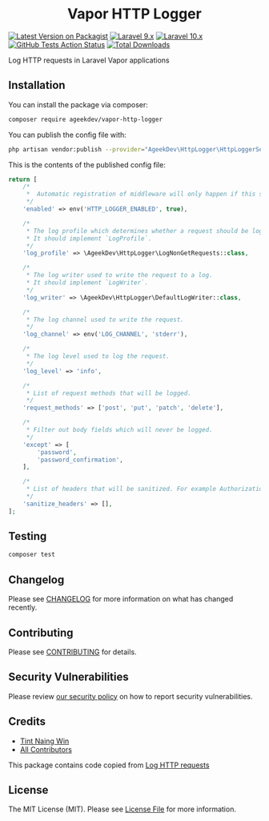 <h1 align="center">Vapor HTTP Logger</h1>

[![Latest Version on Packagist](https://img.shields.io/packagist/v/ageekdev/vapor-http-logger.svg?style=flat-square&logo=Packagist)](https://packagist.org/packages/ageekdev/vapor-http-logger)
[![Laravel 9.x](https://img.shields.io/badge/Laravel-9.x-red?style=flat-square&logo=Laravel)](https://laravel.com/docs/9.x)
[![Laravel 10.x](https://img.shields.io/badge/Laravel-10.x-red?style=flat-square&logo=Laravel)](http://laravel.com)
[![GitHub Tests Action Status](https://img.shields.io/github/actions/workflow/status/ageekdev/vapor-http-logger/run-tests.yml?logo=github&label=tests&style=flat-square)](https://github.com/ageekdev/vapor-http-logger/actions?query=workflow%3Arun-tests+branch%3Amain)
[![Total Downloads](https://img.shields.io/packagist/dt/ageekdev/vapor-http-logger.svg?style=flat-square&logo=Packagist)](https://packagist.org/packages/ageekdev/vapor-http-logger)

Log HTTP requests in Laravel Vapor applications

## Installation

You can install the package via composer:

```bash
composer require ageekdev/vapor-http-logger
```

You can publish the config file with:

```bash
php artisan vendor:publish --provider="AgeekDev\HttpLogger\HttpLoggerServiceProvider" --tag="config"
```

This is the contents of the published config file:

```php
return [
    /*
     *  Automatic registration of middleware will only happen if this setting is `true`
     */
    'enabled' => env('HTTP_LOGGER_ENABLED', true),

    /*
     * The log profile which determines whether a request should be logged.
     * It should implement `LogProfile`.
     */
    'log_profile' => \AgeekDev\HttpLogger\LogNonGetRequests::class,

    /*
     * The log writer used to write the request to a log.
     * It should implement `LogWriter`.
     */
    'log_writer' => \AgeekDev\HttpLogger\DefaultLogWriter::class,

    /*
     * The log channel used to write the request.
     */
    'log_channel' => env('LOG_CHANNEL', 'stderr'),

    /*
     * The log level used to log the request.
     */
    'log_level' => 'info',

    /*
     * List of request methods that will be logged.
     */
    'request_methods' => ['post', 'put', 'patch', 'delete'],

    /*
     * Filter out body fields which will never be logged.
     */
    'except' => [
        'password',
        'password_confirmation',
    ],

    /*
     * List of headers that will be sanitized. For example Authorization, Cookie, Set-Cookie...
     */
    'sanitize_headers' => [],
];
```

## Testing

```bash
composer test
```

## Changelog

Please see [CHANGELOG](CHANGELOG.md) for more information on what has changed recently.

## Contributing

Please see [CONTRIBUTING](.github/CONTRIBUTING.md) for details.

## Security Vulnerabilities

Please review [our security policy](../../security/policy) on how to report security vulnerabilities.

## Credits

- [Tint Naing Win](https://github.com/tintnaingwinn)
- [All Contributors](../../contributors)

This package contains code copied from [Log HTTP requests](https://github.com/spatie/laravel-http-logger)

## License

The MIT License (MIT). Please see [License File](LICENSE.md) for more information.
